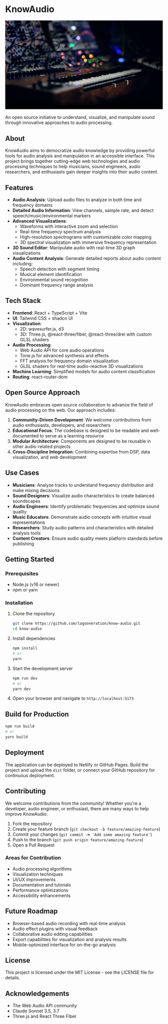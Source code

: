 # KnowAudio

![3D Audio Visualization](/public/images/chord-gen.jpg)

An open source initiative to understand, visualize, and manipulate sound through innovative approaches to audio processing.

## About

KnowAudio aims to democratize audio knowledge by providing powerful tools for audio analysis and manipulation in an accessible interface. This project brings together cutting-edge web technologies and audio processing techniques to help musicians, sound engineers, audio researchers, and enthusiasts gain deeper insights into their audio content.

## Features

- **Audio Analysis**: Upload audio files to analyze in both time and frequency domains
- **Detailed Audio Information**: View channels, sample rate, and detect speech/music/environmental markers
- **Advanced Visualizations**: 
  - Waveforms with interactive zoom and selection
  - Real-time frequency spectrum analysis
  - High-resolution spectrograms with customizable color mapping
  - 3D spectral visualization with immersive frequency representation
- **3D Sound Editor**: Manipulate audio with real-time 3D graph visualizations
- **Audio Content Analysis**: Generate detailed reports about audio content including:
  - Speech detection with segment timing
  - Musical element identification
  - Environmental sound recognition
  - Dominant frequency range analysis

## Tech Stack

- **Frontend**: React + TypeScript + Vite
- **UI**: Tailwind CSS + shadcn UI
- **Visualization**: 
  - 2D: wavesurfer.js, d3
  - 3D: Three.js, @react-three/fiber, @react-three/drei with custom GLSL shaders
- **Audio Processing**: 
  - Web Audio API for core audio operations
  - Tone.js for advanced synthesis and effects
  - FFT analysis for frequency domain visualization
  - GLSL shaders for real-time audio-reactive 3D visualizations
- **Machine Learning**: Simplified models for audio content classification
- **Routing**: react-router-dom

## Open Source Approach

KnowAudio embraces open source collaboration to advance the field of audio processing on the web. Our approach includes:

1. **Community-Driven Development**: We welcome contributions from audio enthusiasts, developers, and researchers
2. **Educational Focus**: The codebase is designed to be readable and well-documented to serve as a learning resource
3. **Modular Architecture**: Components are designed to be reusable in other audio-related projects
4. **Cross-Discipline Integration**: Combining expertise from DSP, data visualization, and web development

## Use Cases

- **Musicians**: Analyze tracks to understand frequency distribution and make mixing decisions
- **Sound Designers**: Visualize audio characteristics to create balanced soundscapes
- **Audio Engineers**: Identify problematic frequencies and optimize sound quality
- **Music Educators**: Demonstrate audio concepts with intuitive visual representations
- **Researchers**: Study audio patterns and characteristics with detailed analysis tools
- **Content Creators**: Ensure audio quality meets platform standards before publishing

## Getting Started

### Prerequisites

- Node.js (v16 or newer)
- npm or yarn

### Installation

1. Clone the repository
   ```bash
   git clone https://github.com/lagooneration/know-audio.git
   cd know-audio
   ```

2. Install dependencies
   ```bash
   npm install
   # or
   yarn
   ```

3. Start the development server
   ```bash
   npm run dev
   # or
   yarn dev
   ```

4. Open your browser and navigate to `http://localhost:5173`

## Build for Production

```bash
npm run build
# or
yarn build
```

## Deployment

The application can be deployed to Netlify or GitHub Pages. Build the project and upload the `dist` folder, or connect your GitHub repository for continuous deployment.

## Contributing

We welcome contributions from the community! Whether you're a developer, audio engineer, or enthusiast, there are many ways to help improve KnowAudio:

1. Fork the repository
2. Create your feature branch (`git checkout -b feature/amazing-feature`)
3. Commit your changes (`git commit -m 'Add some amazing feature'`)
4. Push to the branch (`git push origin feature/amazing-feature`)
5. Open a Pull Request

### Areas for Contribution
- Audio processing algorithms
- Visualization techniques
- UI/UX improvements
- Documentation and tutorials
- Performance optimizations
- Accessibility enhancements

## Future Roadmap

- Browser-based audio recording with real-time analysis
- Audio effect plugins with visual feedback
- Collaborative audio editing capabilities
- Export capabilities for visualization and analysis results
- Mobile-optimized interface for on-the-go analysis

## License

This project is licensed under the MIT License - see the LICENSE file for details.

## Acknowledgements

- The Web Audio API community
- Claude Sonnet 3.5, 3.7
- Three.js and React Three Fiber
